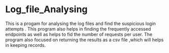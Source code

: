 # Log_file_Analysing

This is a progam for analysing the log files and find the suspicious login attempts .
This program also helps in finding the frequently accessed endpoints as well as helps to fid the number of requests per user.
The program also focused on returning the results as a csv file ,which will helps in keeping records.
